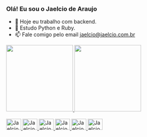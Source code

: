 ### Olá! Eu sou o Jaelcio de Araujo

- 🔭 Hoje eu trabalho com backend.
- 🌱 Estudo Python e Ruby.
- 📫 Fale comigo pelo email jaelcio@jaelcio.com.br

 <div>
  <a href="https://github.com/Jaelcio-de-Araujo">
  <img height="180em" src="https://github-readme-stats.vercel.app/api?username=Jaelcio-de-Araujo&show_icons=true&theme=dark&include_all_commits=true&count_private=true"/>
  <img height="180em" src="https://github-readme-stats.vercel.app/api/top-langs/?username=Jaelcio-de-Araujo&layout=compact&langs_count=7&theme=dark"/>
</div>
  
  <div style="display: inline_block"><br>
    <img src="https://cdn.jsdelivr.net/gh/devicons/devicon/icons/c/c-original.svg" alt="Jaelcio-C" height="30" width="40" />
    <img src="https://cdn.jsdelivr.net/gh/devicons/devicon/icons/php/php-plain.svg" alt="Jaelcio-php" height="30" width="40" />
    <img src="https://cdn.jsdelivr.net/gh/devicons/devicon/icons/html5/html5-original.svg" alt="Jaelcio-html5" height="30" width="40" />
    <img src="https://cdn.jsdelivr.net/gh/devicons/devicon/icons/css3/css3-original.svg" alt="Jaelcio-css" height="30" width="40" />
    <img src="https://cdn.jsdelivr.net/gh/devicons/devicon/icons/javascript/javascript-original.svg" alt="Jaelcio-js" height="30" width="40" />
    <img src="https://cdn.jsdelivr.net/gh/devicons/devicon/icons/ruby/ruby-original.svg" alt="Jaelcio-ry" height="30" width="40" />
  </div>
